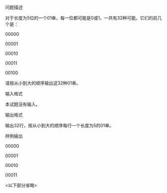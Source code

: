 问题描述

对于长度为5位的一个01串，每一位都可能是0或1，一共有32种可能。它们的前几个是：

00000

00001

00010

00011

00100

请按从小到大的顺序输出这32种01串。

输入格式

本试题没有输入。

输出格式

输出32行，按从小到大的顺序每行一个长度为5的01串。

样例输出

00000

00001

00010

00011

<以下部分省略>